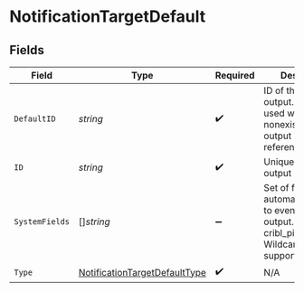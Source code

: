 # NotificationTargetDefault


## Fields

| Field                                                                                                      | Type                                                                                                       | Required                                                                                                   | Description                                                                                                |
| ---------------------------------------------------------------------------------------------------------- | ---------------------------------------------------------------------------------------------------------- | ---------------------------------------------------------------------------------------------------------- | ---------------------------------------------------------------------------------------------------------- |
| `DefaultID`                                                                                                | *string*                                                                                                   | :heavy_check_mark:                                                                                         | ID of the default output. This will be used whenever a nonexistent/deleted output is referenced.           |
| `ID`                                                                                                       | *string*                                                                                                   | :heavy_check_mark:                                                                                         | Unique ID for this output                                                                                  |
| `SystemFields`                                                                                             | []*string*                                                                                                 | :heavy_minus_sign:                                                                                         | Set of fields to automatically add to events using this output. E.g.: cribl_pipe, c*. Wildcards supported. |
| `Type`                                                                                                     | [NotificationTargetDefaultType](../../models/shared/notificationtargetdefaulttype.md)                      | :heavy_check_mark:                                                                                         | N/A                                                                                                        |